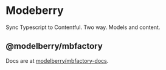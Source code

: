 # Modeberry

Sync Typescript to Contentful. Two way. Models and content.

## @modelberry/mbfactory

Docs are at [modelberry/mbfactory-docs](https://github.com/modelberry/mbfactory-docs/blob/main/README.md).

